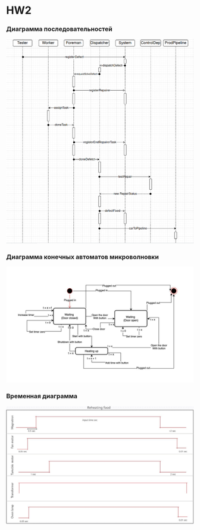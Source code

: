 # HW2

### Диаграмма последовательностей
![alt text](screenshots/seq.png)

### Диаграмма конечных автоматов микроволновки
![alt text](screenshots/microwave_automate.jpeg)

### Временная диаграмма
![alt text](screenshots/microwave_time.jpg)
